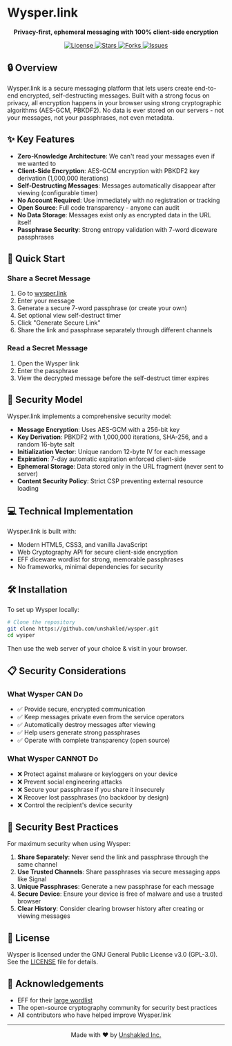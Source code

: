# Wysper.link

<p align="center">
  <strong>Privacy-first, ephemeral messaging with 100% client-side encryption</strong>
</p>

<p align="center">
  <a href="https://github.com/unshakled/wysper/blob/main/LICENSE">
    <img src="https://img.shields.io/github/license/unshakled/wysper" alt="License">
  </a>
  <a href="https://github.com/unshakled/wysper/stargazers">
    <img src="https://img.shields.io/github/stars/unshakled/wysper" alt="Stars">
  </a>
  <a href="https://github.com/unshakled/wysper/network/members">
    <img src="https://img.shields.io/github/forks/unshakled/wysper" alt="Forks">
  </a>
  <a href="https://github.com/unshakled/wysper/issues">
    <img src="https://img.shields.io/github/issues/unshakled/wysper" alt="Issues">
  </a>
</p>

## 🔒 Overview

Wysper.link is a secure messaging platform that lets users create end-to-end encrypted, self-destructing messages. Built with a strong focus on privacy, all encryption happens in your browser using strong cryptographic algorithms (AES-GCM, PBKDF2). No data is ever stored on our servers - not your messages, not your passphrases, not even metadata.

## ✨ Key Features

- **Zero-Knowledge Architecture**: We can't read your messages even if we wanted to
- **Client-Side Encryption**: AES-GCM encryption with PBKDF2 key derivation (1,000,000 iterations)
- **Self-Destructing Messages**: Messages automatically disappear after viewing (configurable timer)
- **No Account Required**: Use immediately with no registration or tracking
- **Open Source**: Full code transparency - anyone can audit
- **No Data Storage**: Messages exist only as encrypted data in the URL itself
- **Passphrase Security**: Strong entropy validation with 7-word diceware passphrases

## 🚀 Quick Start

### Share a Secret Message

1. Go to [wysper.link](https://wysper.link)
2. Enter your message
3. Generate a secure 7-word passphrase (or create your own)
4. Set optional view self-destruct timer
5. Click "Generate Secure Link"
6. Share the link and passphrase separately through different channels

### Read a Secret Message

1. Open the Wysper link
2. Enter the passphrase
3. View the decrypted message before the self-destruct timer expires

## 🔐 Security Model

Wysper.link implements a comprehensive security model:

- **Message Encryption**: Uses AES-GCM with a 256-bit key
- **Key Derivation**: PBKDF2 with 1,000,000 iterations, SHA-256, and a random 16-byte salt
- **Initialization Vector**: Unique random 12-byte IV for each message
- **Expiration**: 7-day automatic expiration enforced client-side
- **Ephemeral Storage**: Data stored only in the URL fragment (never sent to server)
- **Content Security Policy**: Strict CSP preventing external resource loading

## 💻 Technical Implementation

Wysper.link is built with:

- Modern HTML5, CSS3, and vanilla JavaScript
- Web Cryptography API for secure client-side encryption
- EFF diceware wordlist for strong, memorable passphrases
- No frameworks, minimal dependencies for security

## 🛠️ Installation

To set up Wysper locally:

```bash
# Clone the repository
git clone https://github.com/unshakled/wysper.git
cd wysper
```

Then use the web server of your choice & visit in your browser.

## 📋 Security Considerations

### What Wysper CAN Do

- ✅ Provide secure, encrypted communication
- ✅ Keep messages private even from the service operators
- ✅ Automatically destroy messages after viewing
- ✅ Help users generate strong passphrases
- ✅ Operate with complete transparency (open source)

### What Wysper CANNOT Do

- ❌ Protect against malware or keyloggers on your device
- ❌ Prevent social engineering attacks
- ❌ Secure your passphrase if you share it insecurely
- ❌ Recover lost passphrases (no backdoor by design)
- ❌ Control the recipient's device security

## 🧠 Security Best Practices

For maximum security when using Wysper:

1. **Share Separately**: Never send the link and passphrase through the same channel
2. **Use Trusted Channels**: Share passphrases via secure messaging apps like Signal
3. **Unique Passphrases**: Generate a new passphrase for each message
4. **Secure Device**: Ensure your device is free of malware and use a trusted browser
5. **Clear History**: Consider clearing browser history after creating or viewing messages

## 📜 License

Wysper is licensed under the GNU General Public License v3.0 (GPL-3.0). See the [LICENSE](LICENSE) file for details.

## 🙏 Acknowledgements

- EFF for their [large wordlist](https://www.eff.org/files/2016/07/18/eff_large_wordlist.txt)
- The open-source cryptography community for security best practices
- All contributors who have helped improve Wysper.link

---

<p align="center">
  Made with ❤️ by <a href="https://unshakled.org">Unshakled Inc.</a>
</p>
